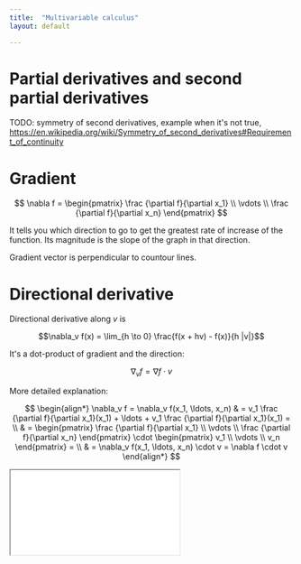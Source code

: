 ```yaml
---
title:  "Multivariable calculus"
layout: default

---
```


# Partial derivatives and second partial derivatives

TODO: symmetry of second derivatives, example when it's not true, <https://en.wikipedia.org/wiki/Symmetry_of_second_derivatives#Requirement_of_continuity>

# Gradient

$$
\nabla f = 
\begin{pmatrix}
\frac {\partial f}{\partial x_1} \\
\vdots \\
\frac {\partial f}{\partial x_n}
\end{pmatrix}
$$

It tells you which direction to go to get the greatest rate of increase of the function.
Its magnitude is the slope of the graph in that direction.

Gradient vector is perpendicular to countour lines.

# Directional derivative

Directional derivative along $v$ is

$$\nabla_v f(x) = \lim_{h \to 0} \frac{f(x + hv) - f(x)}{h |v|}$$

It's a dot-product of gradient and the direction:

$$\nabla_v f = \nabla f \cdot v$$

More detailed explanation:

$$
\begin{align*}
\nabla_v f = \nabla_v f(x_1, \ldots, x_n) & = v_1 \frac {\partial f}{\partial x_1}(x_1) + \ldots + v_1 \frac {\partial f}{\partial x_1}(x_1) = \\
& =
\begin{pmatrix}
\frac {\partial f}{\partial x_1} \\
\vdots \\
\frac {\partial f}{\partial x_n}
\end{pmatrix}
\cdot
\begin{pmatrix}
v_1 \\
\vdots \\
v_n
\end{pmatrix} = \\
& = \nabla_v f(x_1, \ldots, x_n) \cdot v = \nabla f \cdot v
\end{align*}
$$

<iframe class="autoresize nodisplay superlearn-iframe" src="{{ site.superlearn_url }}/ht/asdf2?deckname=multivariable calculus -- ">
    <p>Your browser does not support iframes.</p>
</iframe>

